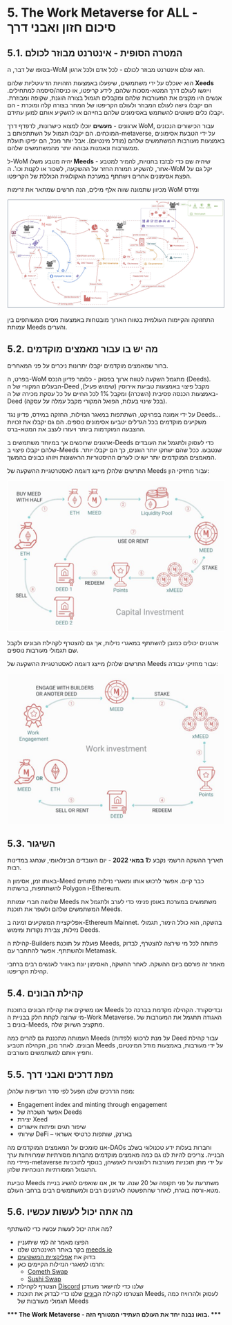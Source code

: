 # 5. The Work Metaverse for ALL - סיכום חזון ואבני דרך

## 5.1. המטרה הסופית - אינטרנט מבוזר לכולם

בסופו של דבר, ה-WoM הוא עולם אינטרנט מבוזר לכולם - לכל אדם ולכל ארגון.

הוא יאוכלס על ידי משתמשים, שיפעלו באמצעות הזהויות הדיגיטליות שלהם **Xeeds** וייגשו לעולם דרך המטא-מסכות שלהם, לידע קריפטו, או כניסה/סיסמה למתחילים. אנשים היו מקצים את המעורבות שלהם ומקבלים תגמול בצורה הוגנת, שקופה ומבוזרת. הם יקבלו גישה לעולם המבוזר ולעולם הקריפטו של המחר בצורה קלה ומוכרת - הם יקבלו כלים פשוטים להשתמש באסימונים שלהם בחייהם או להשקיע אותם למען עתידם.

ארגונים - **מעשים** יוכלו למצוא כישרונות, לדפדף דרך WoM, עבור הכישורים הנכונים המוכחים. הם יקבלו תגמול על השתתפותם ב-metaverse, על ידי הטבעת אסימונים באמצעות מעורבות המשתמשים שלהם (מודל מינטיום). אבל יותר מכל, הם יפיקו תועלת ממעורבות ונאמנות גבוהה יותר מהמשתמשים שלהם.

ל-WoM יהיה מטבע משלו **Meeds** - שיהיה שם כדי לבזבז בחנויות, להמיר למטבע אחר, להשקיע תמורת החזר על ההשקעה, לשכור או לקנות וכו'. ה-WoM יקל גם על הפצת אסימונים אחרים וישתתף במערכת האקולוגית הכוללת של הקריפטו.

מכיוון שתמונה שווה אלף מילים, הנה תרשים שמתאר את זרימות WoM ומידס

![WoM ו-Meeds זורמות](en/img/wom-flows.png)

התחזוקה והקיימות העולמית בטווח הארוך מובטחות באמצעות מסים המשותפים בין עמותת Meeds והערים.

## 5.2. מה יש בו עבור מאמצים מוקדמים

ברור שמאמצים מוקדמים יקבלו יתרונות ניכרים על פני המאחרים.

בפרט, ה-WoM מתגמל השקעה לטווח ארוך בפסוק - כלומר פדיון הנכס (Deeds). הבעלים המקורי של ה-Deed מקבל פיצוי באמצעות טביעת אירוסין (שימוש פעיל), באמצעות הכנסה פסיבית (השכרה) ומקבל 1% לכל החיים על כל עסקת מכירה של ה-Deed (בכל שינוי בעלות, הפואל המקורי מקבל עמלה על עִסקָה).

על ידי אמונה בפרויקט, השתתפות במאגר הנזילות, החזקה במידס, פדיון נגד Deeds... משקיעים מוקדמים בכל הגדלים יטביעו אסימונים נוספים. הם גם יקבלו את זכויות ההצבעה המוקדמות ביותר ויעזרו לעצב את המטא-ברס.

ארגונים שרוכשים אך במיוחד משתמשים ב-Deeds כדי לעסוק ולתגמל את העובדים שלהם יקבלו פיצוי ב-Meeds שנטבעו. ככל שהם ישחקו יותר הוגנים, כך הם יקבלו יותר. המאמצים המוקדמים יותר ישויכו לערים ההיסטוריות הראשונות ויזוהו כבונים בהמשך.

התרשים שלהלן מייצג דוגמה לאסטרטגיית ההשקעה של Meeds עבור מחזיקי הון:

![אסטרטגיית השקעות Meeds לבעלי הון](en/img/invest-capital.png)

ארגונים יכולים כמובן להשתתף במאגרי נזילות, אך גם להצטרף לקהילת הבונים ולקבל שם תגמולי מעורבות נוספים.

התרשים שלהלן מייצג דוגמה לאסטרטגיית ההשקעה של Meeds עבור מחזיקי עבודה:

![אסטרטגיית השקעות Meeds לבעלי עבודה](en/img/invest-work.png)

## 5.3. השיגור

תאריך ההשקה הרשמי נקבע ל**1 במאי 2022** - יום העובדים הבינלאומי, שנחגג במדינות רבות.

באותו זמן, אסימון ה-Meed כבר קיים. אפשר לרכוש אותו ומאגרי נזילות פתוחים להשתתפות, ברשתות Polygon ו-Ethereum.

שלושה חברי עמותת Meeds משתמשים במערכת באופן פנימי כדי לערב ולתגמל את המשתמשים שלהם ולשפר את תוכנת Meeds.

אפליקציית המשקיעים זמינה ב-Ethereum Mainnet. בהשקה, הוא כולל הימור, תגמולי נזילות, צבירת נקודות ומימוש Deeds.

קהילת ה-Builders פועלת על תוכנת Meeds, פתוחה לכל מי שירצה להצטרף, לבדוק ולהשתתף. אפשר להתחבר עם Metamask.

מאמר זה פורסם ביום ההשקה. לאחר ההשקה, האסימון יונח באוויר לאנשים רבים ברחבי קהילת הקריפטו.

## 5.4. קהילת הבונים

אנו משיקים את קהילת הבונים בתוכנת Meeds ובדיסקורד. הקהילה מקדמת בברכה כל מי שרוצה לקחת חלק בבניית ה-Work Metaverse. האגודה תתגמל את המעורבות של בונים ב-Meeds, מתקציב השיווק שלה.

העמותה מתכננת גם להרים כמה Meeds על מנת לרכוש (לפדות) Deed עבור קהילת הבונים. לאחר מכן, הקהילה תטביע Meeds על ידי מעורבות, באמצעות מודל המינטיום, ותפיץ אותם למשתמשים מעורבים.

## 5.5. מפת דרכים ואבני דרך

מפת הדרכים שלנו תפעל לפי סדר העדיפות שלהלן:

- Engagement index and minting through engagement
- אפשר השכרה של Deeds
- יצירת Xeed
- שיפור תגים ופיתוח אישורים
- שירותי DeFi – בארנק, שותפות כרטיסי אשראי

אנו סומכים על המאמצים המוקדמים מה-DAOs וחברות בעלות ידע טכנולוגי בשלב הבנייה. צריכים להיות לנו גם כמה מאמצים מוקדמים מחברות מסורתיות שמרוויחות ערך מיידי מה-metaverse על ידי מתן תוכניות מעורבות רלוונטיות לאנשיהן, בנוסף לתוכניות התגמול המסורתיות הנוכחיות שלהן.

טביעת Meeds משתרעת על פני תקופה של 20 שנה. עד אז, אנו שואפים להשיג בניית מטא-ורסה בוגרת, לאחר שהתפשטה לארגונים רבים ולמשתמשים רבים ברחבי העולם.

## 5.6. מה אתה יכול לעשות עכשיו

מה אתה יכול לעשות עכשיו כדי להשתתף?

- הפיצו מאמר זה למי שיתעניין
- בקר באתר האינטרנט שלנו [meeds.io](https://www.meeds.io/)
- בדוק את [אפליקציית המשקיעים](https://meeds.io/investors)
- תרמו למאגרי הנזילות הקיימים כאן:
  - [Cometh Swap](https://swap.cometh.io/)
  - [Sushi Swap](https://sushi.com)
- הצטרף לקהילת [Discord](https://discord.com/invite/hAuADSq3) שלנו כדי להישאר מעודכן
- הצטרפו לקהילת ה[בונים](https://meeds.io/builders) שלנו כדי לבדוק את תוכנת Meeds, לעסוק ולהרוויח כמה תגמולי מעורבות של Meeds

**\*\*\* The Work Metaverse - בואו נבנה יחד את העולם העתידי המטורף הזה. \*\*\***